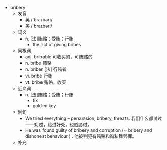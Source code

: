 - bribery
  - 发音
    - 英 /'braɪbərɪ/
    - 美 /'braɪbəri/
  - 词义
    - n. [法]贿赂；受贿；行贿
      - the act of giving bribes
  - 同根词
    - adj. bribable 可收买的，可贿赂的
    - n. bribe 贿赂
    - n. briber [法] 行贿者
    - vi. bribe 行贿
    - vt. bribe 贿赂，收买
  - 近义词
    - n. [法]贿赂；受贿；行贿
      - fix
      - golden key
  - 例句
    - We tried everything – persuasion, bribery, threats. 我们什么都试过——劝过，给过好处，也威胁过。
    - He was found guilty of bribery and corruption (=  bribery and dishonest behaviour  ) . 他被判犯有贿赂和徇私舞弊罪。
  - 补充